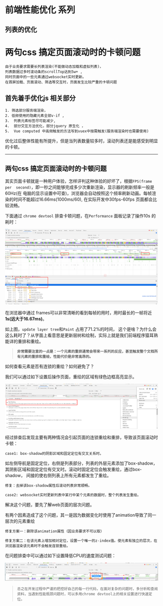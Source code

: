 # 前端性能优化 系列
## 列表的优化
# 两句css 搞定页面滚动时的卡顿问题
```
由于业务要求需要长列表渲染(不能做动态加载和虚拟列表)，
列表数据过多时滚动条的scrollTop达到5w+ ,
同时页面中的一些元素通过websocket实时更新。
在首屏加载、页面滚动、筛选等交互时，页面发生比较严重的卡顿问题
```
## 首先着手优化js 相关部分
```
1. 筛选部分服务端渲染，
2. 低频使用的隐藏元素全部v-if ,
3.  列表元素标签尽可能减少,
4.  部分交互方法优化，部分jquery 原生化 ，
5.  Vue computed 中高频触发的方法写到vuex中按需触发(服务端渲染时也需要使用)
```
优化过后整体性能有所提升，但是当列表数量较多时，滚动列表还是能感受到明显的卡顿。

---

## 两句css 搞定页面滚动时的卡顿问题

其实页面卡顿就是一种用户体验，怎样评判这种体验的好坏了，根据`FPS(frame per 
second)`，即一秒之间能够完成多少次重新渲染，显示器的刷新频率一般是60Hz(在 
   电脑的显示设置中可查)，浏览器会自动按照这个频率刷新动画。每帧渲染的时间不能超过16.66ms(1000ms/60), 在实际开发中30fps-60fps 页面都会比较流畅。

下面通过 `chrome devtool` 排查卡顿问题，在`Performance` 面板记录了操作10s 的耗时：

![performance](./1.png)


在浏览器中通过 frames可以非常清晰的看到每帧的用时，用时最长的一帧将近**1s(远大于16.67ms)**。

如上图，`update layer tree`和`Paint` 占用了71.2%的时间， 这个是啥？为什么会这么耗时了？从字面上看意思是更新层树和绘制，实际上就是我们前端程序猿耳熟能详的重排和重绘。

> **`非常需要注意的一点是：一个元素的重排通常会带来一系列的反应，甚至触发整个文档所有元素的重排和重绘，性能代价是非常高昂的。`**

如何查看元素是否有连锁的重绘？如何避免了？

我们可以通过如下设置后操作页面，重绘的区域有绿色边框高亮显示。

![performance](./2.png)

经过排查后发现主要有两种情况会引起页面的连锁重绘和重排，导致该页面滚动时卡顿：

```
case1: box-shadow的阴影区域和固定定位有交叉关系时。
```
如左侧导航是固定定位，右侧是列表部分，列表的外层元素添加了box-shadow，
其阴影区域和固定定位有交叉时。滚动时固定定位会触发重绘，通过box-shadow，
间接的使右侧列表上所有元素都发生了重绘。

`修复：去掉该box-shadow属性后滚动列表非常顺畅。`



```
case2: websocket实时更新列表中某行中某个元素的数据时，整个列表发生重绘。
```
解决这个问题，要先了解web页面的层次问题。

有两个因素造成了这个问题，其一是因为数据变化时使用了animation导致了同一层次的元素重绘

`修复方案一：删除该animation属性（因业务要求不可以取）`

`修复方案二：在该元素上增加相对定位，设置一个唯一的z-index值。使元素有独立的层次，在浏览器渲染该元素时不会触发连锁重绘。`


在问题排查中可以通过如下设置降低CPU的速度测试问题：

![performance](./3.png)


>`总之在开发过程中严谨的把控好自己的每一行代码，在面对复杂的问题时，多分析和查阅资料，当遇到性能瓶颈问题时，可以多用chrome devtool上的相关设置进行快速定位。`

<Vssue title="vssue-blog" />